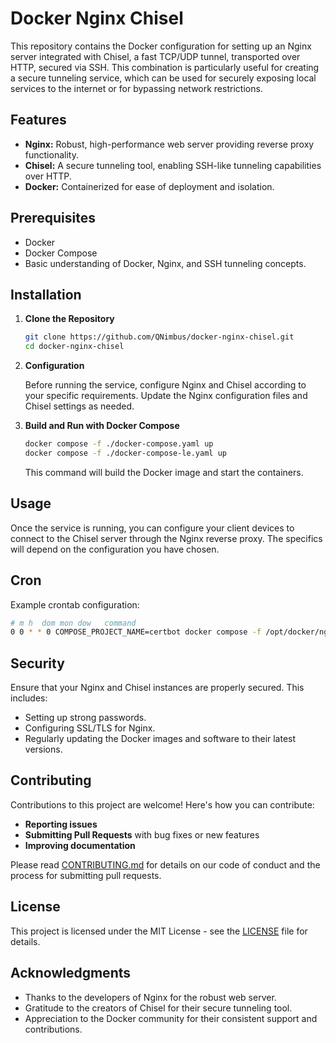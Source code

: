 # Docker Nginx Chisel

This repository contains the Docker configuration for setting up an Nginx server integrated with Chisel, a fast TCP/UDP tunnel, transported over HTTP, secured via SSH. This combination is particularly useful for creating a secure tunneling service, which can be used for securely exposing local services to the internet or for bypassing network restrictions.

## Features

- **Nginx:** Robust, high-performance web server providing reverse proxy functionality.
- **Chisel:** A secure tunneling tool, enabling SSH-like tunneling capabilities over HTTP.
- **Docker:** Containerized for ease of deployment and isolation.

## Prerequisites

- Docker
- Docker Compose
- Basic understanding of Docker, Nginx, and SSH tunneling concepts.

## Installation

1. **Clone the Repository**

    ```sh
    git clone https://github.com/QNimbus/docker-nginx-chisel.git
    cd docker-nginx-chisel
    ```

2. **Configuration**

    Before running the service, configure Nginx and Chisel according to your specific requirements. Update the Nginx configuration files and Chisel settings as needed.

3. **Build and Run with Docker Compose**

    ```sh
    docker compose -f ./docker-compose.yaml up
    docker compose -f ./docker-compose-le.yaml up
    ```

    This command will build the Docker image and start the containers.

## Usage

Once the service is running, you can configure your client devices to connect to the Chisel server through the Nginx reverse proxy. The specifics will depend on the configuration you have chosen.

## Cron

Example crontab configuration:

```sh
# m h  dom mon dow   command
0 0 * * 0 COMPOSE_PROJECT_NAME=certbot docker compose -f /opt/docker/nginx/docker-compose-le.yaml up --exit-code-from certbot; exit_code=$?; docker exec nginx nginx -s reload; docker container prune -f; exit $exit_code
```

## Security

Ensure that your Nginx and Chisel instances are properly secured. This includes:

- Setting up strong passwords.
- Configuring SSL/TLS for Nginx.
- Regularly updating the Docker images and software to their latest versions.

## Contributing

Contributions to this project are welcome! Here's how you can contribute:

- **Reporting issues**
- **Submitting Pull Requests** with bug fixes or new features
- **Improving documentation**

Please read [CONTRIBUTING.md](CONTRIBUTING.md) for details on our code of conduct and the process for submitting pull requests.

## License

This project is licensed under the MIT License - see the [LICENSE](LICENSE) file for details.

## Acknowledgments

- Thanks to the developers of Nginx for the robust web server.
- Gratitude to the creators of Chisel for their secure tunneling tool.
- Appreciation to the Docker community for their consistent support and contributions.
